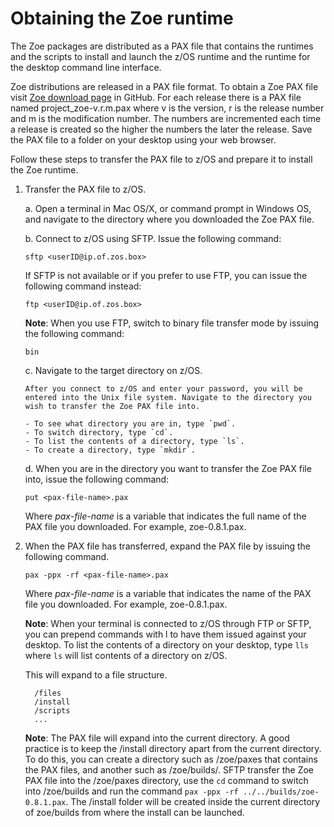 # Obtaining the Zoe runtime

The Zoe packages are distributed as a PAX file that contains the runtimes and the scripts to install and launch the z/OS runtime and the runtime for the desktop command line interface.

Zoe distributions are released in a PAX file format.  To obtain a Zoe PAX file visit [Zoe download page](https://github.com/gizafoundation/Downloads/releases) in GitHub.  For each release there is a PAX file named project_zoe-v.r.m.pax where v is the version, r is the release number and m is the modification number.  The numbers are incremented each time a release is created so the higher the numbers the later the release.  Save the PAX file to a folder on your desktop using your web browser.  

Follow these steps to transfer the PAX file to z/OS and prepare it to install the Zoe runtime.

1. Transfer the PAX file to z/OS.

    a. Open a terminal in Mac OS/X, or command prompt in Windows OS, and navigate to the directory where you downloaded the Zoe PAX file.

    b. Connect to z/OS using SFTP. Issue the following command:

     ```
     sftp <userID@ip.of.zos.box>
     ```

     If SFTP is not available or if you prefer to use FTP, you can issue the following command instead:

     ```
     ftp <userID@ip.of.zos.box>
     ```

     **Note**: When you use FTP, switch to binary file transfer mode by issuing the following command:

     ```
     bin
     ```

    c. Navigate to the target directory on z/OS.

       After you connect to z/OS and enter your password, you will be entered into the Unix file system. Navigate to the directory you wish to transfer the Zoe PAX file into.

       - To see what directory you are in, type `pwd`.
       - To switch directory, type `cd`.
       - To list the contents of a directory, type `ls`.
       - To create a directory, type `mkdir`.   

    d. When you are in the directory you want to transfer the Zoe PAX file into, issue the following command:

     ```
     put <pax-file-name>.pax
     ```

    Where _pax-file-name_ is a variable that indicates the full name of the PAX file you downloaded. For example, zoe-0.8.1.pax.

2. When the PAX file has transferred, expand the PAX file by issuing the following command.  

    ```
    pax -ppx -rf <pax-file-name>.pax
    ```  

    Where _pax-file-name_ is a variable that indicates the name of the PAX file you downloaded. For example, zoe-0.8.1.pax.

    **Note**: When your terminal is connected to z/OS through FTP or SFTP, you can prepend commands with l to have them issued against your desktop.  To list the contents of a directory on your desktop, type `lls` where `ls` will list contents of a directory on z/OS.  

    This will expand to a file structure.

    ```
      /files
      /install
      /scripts
      ...
    ```

     **Note**: The PAX file will expand into the current directory. A good practice is to keep the /install directory apart from the current directory.  To do this, you can create a directory such as /zoe/paxes that contains the PAX files, and another such as /zoe/builds/.  SFTP transfer the Zoe PAX file into the /zoe/paxes directory, use the `cd` command to switch into /zoe/builds and run the command `pax -ppx -rf ../../builds/zoe-0.8.1.pax`.  The /install folder will be created inside the current directory of zoe/builds from where the install can be launched.  
